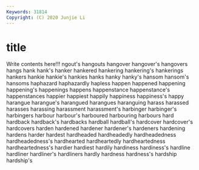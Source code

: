 ```yaml
---
Keywords: 31814
Copyright: (C) 2020 Junjie Li
---
```


# title

Write contents here!!!
ngout's 
hangouts 
hangover 
hangover's
hangovers 
hangs 
hank 
hank's 
hanker 
hankered 
hankering 
hankering's 
hankerings 
hankers
hankie 
hankie's 
hankies 
hanks 
hanky 
hanky's 
hansom 
hansom's 
hansoms 
haphazard
haphazardly 
hapless 
happen 
happened 
happening 
happening's 
happenings 
happens 
happenstance 
happenstance's
happenstances 
happier 
happiest 
happily 
happiness 
happiness's 
happy 
harangue 
harangue's 
harangued
harangues 
haranguing 
harass 
harassed 
harasses 
harassing 
harassment 
harassment's 
harbinger 
harbinger's
harbingers 
harbour 
harbour's 
harboured 
harbouring 
harbours 
hard 
hardback 
hardback's 
hardbacks
hardball 
hardball's 
hardcover 
hardcover's 
hardcovers 
harden 
hardened 
hardener 
hardener's 
hardeners
hardening 
hardens 
harder 
hardest 
hardheaded 
hardheadedly 
hardheadedness 
hardheadedness's 
hardhearted 
hardheartedly
hardheartedness 
hardheartedness's 
hardier 
hardiest 
hardily 
hardiness 
hardiness's 
hardline 
hardliner 
hardliner's
hardliners 
hardly 
hardness 
hardness's 
hardship 
hardship's 
